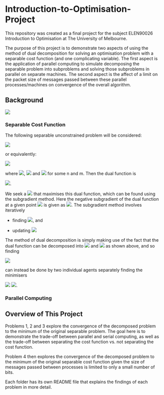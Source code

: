 # Introduction-to-Optimisation-Project

This repository was created as a final project for the subject ELEN90026 Introduction to Optimisation at The University of Melbourne.

The purpose of this project is to demonstrate two aspects of using the method of dual decomposition for solving an optimisation problem with a separable cost function (and one complicating variable). The first aspect is the application of parallel computing to simulate decomposing the separable problem into subproblems and solving those subproblems in parallel on separate machines. The second aspect is the affect of a limit on the packet size of messages passed between these parallel processes/machines on convergence of the overall algorithm.

## Background

<img src="https://latex.codecogs.com/svg.latex?\lambda" />

### Separable Cost Function

The following separable unconstrained problem will be considered:

<img src="https://latex.codecogs.com/svg.latex?\min_{x_1,x_2,x_3}f_1(x_1,x_3)+f_2(x_2,x_3)" />

or equivalently:

<img src="https://latex.codecogs.com/svg.latex?\begin{align*}\min_{x_1,\xi_1,x_2,\xi_2}\qquad&f_1(x_1,\xi_1)+f_2(x_2,\xi_2)\\s.t.\qquad&\xi_1=\xi_2,\end{align*}" />

where <img src="https://latex.codecogs.com/svg.latex?x_1\in\mathbb{R}^n" />, <img src="https://latex.codecogs.com/svg.latex?x_2\in\mathbb{R}^m" /> and <img src="https://latex.codecogs.com/svg.latex?x_3,\xi_1,\xi_2\in\mathbb{R}" /> for some n and m. Then the dual function is

<img src="https://latex.codecogs.com/svg.latex?\begin{align*}q(\lambda)&=\inf_{x_1,\xi_1,x_2,\xi_2}[f_1(x_1,\xi_1)+f_2(x_2,\xi_2)-\lambda^\top(\xi_1-\xi_2)]\\&=\inf_{x_1,\xi_1}[f_1(x_1,\xi_1)-\lambda^\top(\xi_1)]+\inf_{x_2,\xi_2}[f_2(x_2,\xi_2)+\lambda^\top(\xi_2)]\\&=q_1(\lambda)+q_2(\lambda)\end{align*}" />.

We seek a <img src="https://latex.codecogs.com/svg.latex?\lambda" /> that maximises this dual function, which can be found using the subgradient method. Here the negative subgradient of the dual function at a given point <img src="https://latex.codecogs.com/svg.latex?\lambda_k" /> is given as <img src="https://latex.codecogs.com/svg.latex?g_k=\xi_1-\xi_2" />. The subgradient method involves iteratively

* finding <img src="https://latex.codecogs.com/svg.latex?(x_1,\xi_1,x_2,\xi_2)\in\arg\min\limits_{x_1,\xi_1,x_2,\xi_2}[f_1(x_1,\xi_1)+f_2(x_2,\xi_2)-\lambda^\top(\xi_1-\xi_2)]" />, and

* updating <img src="https://latex.codecogs.com/svg.latex?\lambda_{k+1}=\lambda_k-\alpha_k(\xi_1-\xi_2)" />

The method of dual decomposition is simply making use of the fact that the dual function can be decomposed into <img src="https://latex.codecogs.com/svg.latex?q_1(\lambda)" /> and <img src="https://latex.codecogs.com/svg.latex?q_2(\lambda)" /> as shown above, and so finding

<img src="https://latex.codecogs.com/svg.latex?(x_1,\xi_1,x_2,\xi_2)\in\arg\min\limits_{x_1,\xi_1,x_2,\xi_2}[f_1(x_1,\xi_1)+f_2(x_2,\xi_2)-\lambda^\top(\xi_1-\xi_2)]" />

can instead be done by two individual agents separately finding the minimisers

<img src="https://latex.codecogs.com/svg.latex?(x_1,\xi_1)\in\arg\min_{x_1,\xi_1}[f_1(x_1,\xi_1)-\lambda^\top(\xi_1)]" />
<img src="https://latex.codecogs.com/svg.latex?(x_2,\xi_2)\in\arg\min_{x_2,\xi_2}[f_2(x_2,\xi_2)+\lambda^\top(\xi_2)]" />.


### Parallel Computing




## Overview of This Project

Problems 1, 2 and 3 explore the convergence of the decomposed problem to the minimum of the original separable problem. The goal here is to demonstrate the trade-off between parallel and serial computing, as well as the trade-off between separating the cost function vs. not separating the cost function.

Problem 4 then explores the convergence of the decomposed problem to the minimum of the original separable cost function given the size of messages passed between processes is limited to only a small number of bits.

Each folder has its own README file that explains the findings of each problem in more detail.


